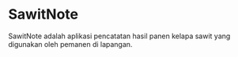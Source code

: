 # SawitNote
 SawitNote adalah aplikasi pencatatan hasil panen kelapa sawit yang digunakan oleh pemanen di lapangan.
